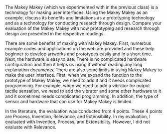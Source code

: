 The Makey Makey (which we experimented with in the previous class) is a technology for making user interfaces. Using the Makey Makey as an example, discuss its benefits and limitations as a prototyping technology and as a technology for conducting research through design. Compare your evaluation of the Makey Makey with how prototyping and research through design are presented in the respective readings.

There are some benefits of making with Makey Makey. First, numerous example codes and applications on the web are provided and these help beginner to develop artworks and prototypes easily and in a short time. Next, the hardware is easy to use. There is no complicated hardware configuration and then it helps us using it without reading any long explanation documents. There are also some limits in using Makey Makey to make the user interface. First, when we expand the function to the prototype of Makey Makey, we need to add it and it needs complicated programming. For example, when we need to add a vibrator for output tactile sensation, we need to add the vibrator and some other hardware to it and it sometimes needs complicated programming. In addition, the type of sensor and hardware that can use for Makey Makey is limited. 

In the literature, the evaluation was conducted from 4 points. These 4 points are Process, Invention, Relevance, and Extensibility. In my evaluation, I evaluated with Invention, Process, and Extensibility. However, I did not evaluate with Relevance. 
